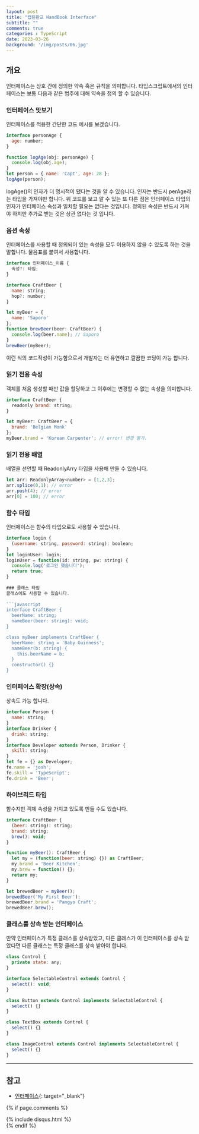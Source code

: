 ```yaml
---
layout: post
title: "캡틴판교 HandBook Interface"
subtitle: ""
comments: true
categories : TypeScript
date: 2023-03-26
background: '/img/posts/06.jpg'
---
```


## 개요
인터페이스는 상호 간에 정의한 약속 혹은 규칙을 의미합니다.
타입스크립트에서의 인터페이스는 보통 다음과 같은 범주에 대해 약속을 정의 할 수 있습니다.

### 인터페이스 맛보기
인터페이스를 적용한 간단한 코드 예시를 보겠습니다.

```javascript
interface personAge {
  age: number;
}

function logAge(obj: personAge) {
  console.log(obj.age);
}
let person = { name: 'Capt', age: 28 };
logAge(person);
```

logAge()의 인자가 더 명시적이 됐다는 것을 알 수 있습니다.
인자는 반드시 perAge라는 타입을 가져야만 합니다.
위 코드를 보고 알 수 있는 또 다른 점은 인터페이스 타입의 인자가 인터페이스 속성과 일치할 필요는 없다는 것입니다.
정의된 속성은 반드시 가져야 하지만 추가로 받는 것은 상관 없다는 것 입니다.

### 옵션 속성
인터페이스를 사용할 때 정의되어 있는 속성을 모두 이용하지 않을 수 있도록 하는 것을 말합니다.
물음표를 붙여서 사용합니다.

```javascript
interface 인터페이스_이름 {
  속성?: 타입;
}

interface CraftBeer {
  name: string;
  hop?: number;  
}

let myBeer = {
  name: 'Saporo'
};
function brewBeer(beer: CraftBeer) {
  console.log(beer.name); // Saporo
}
brewBeer(myBeer);
```

이런 식의 코드작성이 가능함으로서 개발자는 더 유연하고 깔끔한 코딩이 가능 합니다.

### 읽기 전용 속성
객체를 처음 생성할 때만 값을 할당하고 그 이후에는 변경할 수 없는 속성을 의미합니다.

```javascript
interface CraftBeer {
  readonly brand: string;
}

let myBeer: CraftBeer = {
  brand: 'Belgian Monk'
};
myBeer.brand = 'Korean Carpenter'; // error! 변경 불가.
```

### 읽기 전용 배열
배열을 선언할 때 ReadonlyArry<number> 타입을 사용해 만들 수 있습니다.

```javascript
let arr: ReadonlyArray<number> = [1,2,3];
arr.splice(0,1); // error
arr.push(4); // error
arr[0] = 100; // error
``` 

### 함수 타입
인터페이스는 함수의 타입으로도 사용할 수 있습니다.
  
```javascript
interface login {
  (username: string, password: string): boolean;
}
let loginUser: login;
loginUser = function(id: string, pw: string) {
  console.log('로그인 했습니다');
  return true;
}
  
### 클래스 타입
클래스에도 사용할 수 있습니다.
  
```javascript
interface CraftBeer {
  beerName: string;
  nameBeer(beer: string): void;
}

class myBeer implements CraftBeer {
  beerName: string = 'Baby Guinness';
  nameBeer(b: string) {
    this.beerName = b;
  }
  constructor() {}
}
```

### 인터페이스 확장(상속)
상속도 가능 합니다.

```javascript
interface Person {
  name: string;
}
interface Drinker {
  drink: string;
}
interface Developer extends Person, Drinker {
  skill: string;
}
let fe = {} as Developer;
fe.name = 'josh';
fe.skill = 'TypeScript';
fe.drink = 'Beer';
```
  
### 하이브리드 타입
함수지만 객체 속성을 가지고 있도록 만들 수도 있습니다.

```javascript
interface CraftBeer {
  (beer: string): string;
  brand: string;
  brew(): void;
}

function myBeer(): CraftBeer {
  let my = (function(beer: string) {}) as CraftBeer;
  my.brand = 'Beer Kitchen';
  my.brew = function() {};
  return my;
}

let brewedBeer = myBeer();
brewedBeer('My First Beer');
brewedBeer.brand = 'Pangyo Craft';
brewedBeer.brew();
```
### 클래스를 상속 받는 인터페이스
만약 인터페이스가 특정 클래스를 상속받았고, 다른 클래스가 이 인터페이스를 상속 받았다면 다른 클래스는 특정 클래스를 상속 받아야 합니다.
  
```javascript
class Control {
  private state: any;
}

interface SelectableControl extends Control {
  select(): void;
}

class Button extends Control implements SelectableControl {
  select() {}
}

class TextBox extends Control {
  select() {}
}

class ImageControl extends Control implements SelectableControl {
  select() {}
}
```

---
## 참고
- [인터페이스](https://joshua1988.github.io/ts/guide/interfaces.html#%EC%9D%B8%ED%84%B0%ED%8E%98%EC%9D%B4%EC%8A%A4){: target="_blank"}


{% if page.comments %}
<div id="post-disqus" class="container">
{% include disqus.html %}
</div>
{% endif %}
